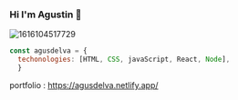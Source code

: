### Hi I'm Agustin 👋
![1616104517729](https://user-images.githubusercontent.com/65829590/133610579-060e17b3-8f97-4b13-a942-90be2f76edac.jpg)

```js
const agusdelva = {
  techonologies: [HTML, CSS, javaScript, React, Node],
  }
```
  
  portfolio : https://agusdelva.netlify.app/
<!--
**agusdelva/agusdelva** is a ✨ _special_ ✨ repository because its `README.md` (this file) appears on your GitHub profile.

Here are some ideas to get you started:

- 🔭 I’m currently working on ...
- 🌱 I’m currently learning ...
- 👯 I’m looking to collaborate on ...
- 🤔 I’m looking for help with ...
- 💬 Ask me about ...
- 📫 How to reach me: ...
- 😄 Pronouns: ...
- ⚡ Fun fact: ...
-->
